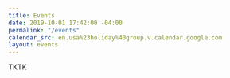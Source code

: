 ```yaml
---
title: Events
date: 2019-10-01 17:42:00 -04:00
permalink: "/events"
calendar_src: en.usa%23holiday%40group.v.calendar.google.com
layout: events
---
```


TKTK